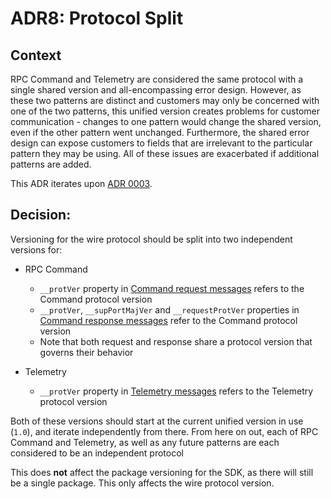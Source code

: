 # ADR8: Protocol Split

## Context

RPC Command and Telemetry are considered the same protocol with a single shared version and all-encompassing error design.
However, as these two patterns are distinct and customers may only be concerned with one of the two patterns, this unified version creates problems for customer communication - changes to one pattern would change the shared version, even if the other pattern went unchanged. Furthermore, the shared error design can expose customers to fields that are irrelevant to the particular pattern they may be using. All of these issues are exacerbated if additional patterns are added.

This ADR iterates upon [ADR 0003](./0003-protocol-versioning-0.1).

## Decision:

Versioning for the wire protocol should be split into two independent versions for:

* RPC Command
    * `__protVer` property in [Command request messages](../../reference/message-metadata.md#request-message) refers to the Command protocol version
    * `__protVer`, `__supPortMajVer` and `__requestProtVer` properties in [Command response messages](../../reference/message-metadata.md#response-message) refer to the Command protocol version
    * Note that both request and response share a protocol version that governs their behavior

* Telemetry
    * `__protVer` property in [Telemetry messages](../../references/message-metadata.md#telemetry-message) refers to the Telemetry protocol version

Both of these versions should start at the current unified version in use (`1.0`), and iterate independently from there. From here on out, each of RPC Command and Telemetry, as well as any future patterns are each considered to be an independent protocol

This does **not** affect the package versioning for the SDK, as there will still be a single package. This only affects the wire protocol version.
